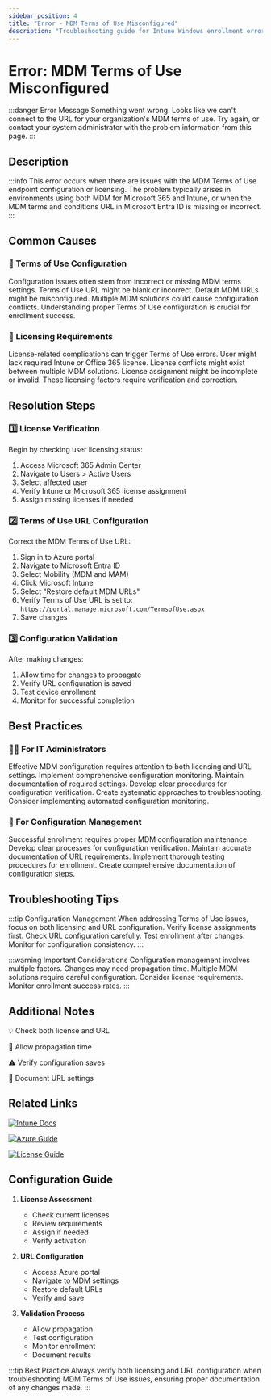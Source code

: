```yaml
---
sidebar_position: 4
title: "Error - MDM Terms of Use Misconfigured"
description: "Troubleshooting guide for Intune Windows enrollment error when MDM Terms of Use endpoint is misconfigured"
---
```


# Error: MDM Terms of Use Misconfigured

:::danger Error Message
Something went wrong. Looks like we can't connect to the URL for your organization's MDM terms of use. Try again, or contact your system administrator with the problem information from this page.
:::

## Description

:::info
This error occurs when there are issues with the MDM Terms of Use endpoint configuration or licensing. The problem typically arises in environments using both MDM for Microsoft 365 and Intune, or when the MDM terms and conditions URL in Microsoft Entra ID is missing or incorrect.
:::

## Common Causes

<div class="card-container">
<div class="cause-card">

### 📄 Terms of Use Configuration
Configuration issues often stem from incorrect or missing MDM terms settings. Terms of Use URL might be blank or incorrect. Default MDM URLs might be misconfigured. Multiple MDM solutions could cause configuration conflicts. Understanding proper Terms of Use configuration is crucial for enrollment success.

</div>
<div class="cause-card">

### 🔑 Licensing Requirements
License-related complications can trigger Terms of Use errors. User might lack required Intune or Office 365 license. License conflicts might exist between multiple MDM solutions. License assignment might be incomplete or invalid. These licensing factors require verification and correction.

</div>
</div>

## Resolution Steps

<div class="steps-container">

### 1️⃣ License Verification
Begin by checking user licensing status:
1. Access Microsoft 365 Admin Center
2. Navigate to Users > Active Users
3. Select affected user
4. Verify Intune or Microsoft 365 license assignment
5. Assign missing licenses if needed

### 2️⃣ Terms of Use URL Configuration
Correct the MDM Terms of Use URL:
1. Sign in to Azure portal
2. Navigate to Microsoft Entra ID
3. Select Mobility (MDM and MAM)
4. Click Microsoft Intune
5. Select "Restore default MDM URLs"
6. Verify Terms of Use URL is set to:
   `https://portal.manage.microsoft.com/TermsofUse.aspx`
7. Save changes

### 3️⃣ Configuration Validation
After making changes:
1. Allow time for changes to propagate
2. Verify URL configuration is saved
3. Test device enrollment
4. Monitor for successful completion

</div>

## Best Practices

<div class="card-container">
<div class="practice-card">

### 👨‍💻 For IT Administrators
Effective MDM configuration requires attention to both licensing and URL settings. Implement comprehensive configuration monitoring. Maintain documentation of required settings. Develop clear procedures for configuration verification. Create systematic approaches to troubleshooting. Consider implementing automated configuration monitoring.

</div>
<div class="practice-card">

### 🔄 For Configuration Management
Successful enrollment requires proper MDM configuration maintenance. Develop clear processes for configuration verification. Maintain accurate documentation of URL requirements. Implement thorough testing procedures for enrollment. Create comprehensive documentation of configuration steps.

</div>
</div>

## Troubleshooting Tips

:::tip Configuration Management
When addressing Terms of Use issues, focus on both licensing and URL configuration. Verify license assignments first. Check URL configuration carefully. Test enrollment after changes. Monitor for configuration consistency.
:::

:::warning Important Considerations
Configuration management involves multiple factors. Changes may need propagation time. Multiple MDM solutions require careful configuration. Consider license requirements. Monitor enrollment success rates.
:::

## Additional Notes

<div class="notes-container">

💡 Check both license and URL

🔄 Allow propagation time

⚠️ Verify configuration saves

📄 Document URL settings

</div>

## Related Links

<div class="links-container">

[![Intune Docs](https://img.shields.io/badge/Intune-MDM_Configuration-0078D4?style=for-the-badge&logo=microsoft)](https://docs.microsoft.com/en-us/mem/intune/enrollment/windows-enrollment-methods)

[![Azure Guide](https://img.shields.io/badge/Azure-MDM_Settings-black?style=for-the-badge&logo=microsoft)](https://docs.microsoft.com/en-us/azure/active-directory/devices/device-management-azure-portal)

[![License Guide](https://img.shields.io/badge/Microsoft-License_Management-blue?style=for-the-badge&logo=microsoft)](https://docs.microsoft.com/en-us/microsoft-365/admin/manage/assign-licenses-to-users)

</div>

## Configuration Guide

1. **License Assessment**
   - Check current licenses
   - Review requirements
   - Assign if needed
   - Verify activation

2. **URL Configuration**
   - Access Azure portal
   - Navigate to MDM settings
   - Restore default URLs
   - Verify and save

3. **Validation Process**
   - Allow propagation
   - Test configuration
   - Monitor enrollment
   - Document results

:::tip Best Practice
Always verify both licensing and URL configuration when troubleshooting MDM Terms of Use issues, ensuring proper documentation of any changes made.
::: 